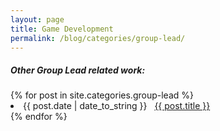 ```yaml
---
layout: page
title: Game Development
permalink: /blog/categories/group-lead/
---
```


<h5> Other Group Lead related work: </h5>

<div class="card">
	{% for post in site.categories.group-lead %}
		<li class="category-posts"><span>{{ post.date | date_to_string }}</span> &nbsp; <a href="{{ post.url }}">{{ post.title }}</a></li>
	{% endfor %}
</div>

